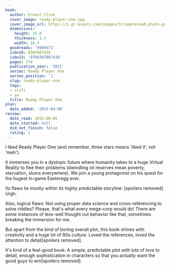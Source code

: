 ```yaml
---
book:
  author: Ernest Cline
  cover_image: ready-player-one.jpg
  cover_image_url: https://i.gr-assets.com/images/S/compressed.photo.goodreads.com/books/1500930947l/9969571._SX98_.jpg
  dimensions:
    height: 25.0
    thickness: 3.3
    width: 16.3
  goodreads: '9969571'
  isbn10: 030788743X
  isbn13: '9780307887436'
  pages: 374
  publication_year: '2011'
  series: Ready Player One
  series_position: '1'
  slug: ready-player-one
  tags:
  - scifi
  - ya
  title: Ready Player One
plan:
  date_added: '2015-04-08'
review:
  date_read: 2015-08-05
  date_started: null
  did_not_finish: false
  rating: 2
---
```


I liked Ready Player One (and remember, three stars means 'liked it', not 'meh').

It immerses you in a dystopic future where humanity takes to a huge Virtual Reality to flee their problems (dwindling oil reserves mean poverty, starvation, slums everywhere). We join a young protagonist on his quest for the hugest in-game Easteregg ever.

Its flaws lie mostly within its highly predictable storyline: [spoilers removed] Urgh.

Also, logical flaws: Not using proper data science and cross-referencing to solve riddles? Please, that's what every mega-corp would do! There are some instances of less-well thought out behavior like that, sometimes breaking the immersion for me.

But apart from the kind of boring overall plot, this book shines with creativity and a huge lot of 80s culture. Loved the references, loved the attention to detail[spoilers removed].

It's kind of a feel-good book: A simple, predictable plot with lots of love to detail, enough sophistication in characters so that you actually want the good guys to win[spoilers removed].
